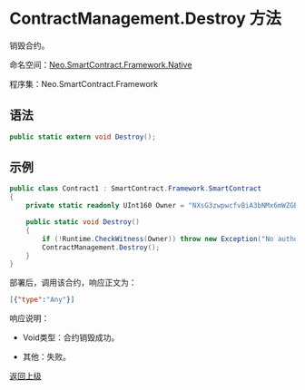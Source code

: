 # ContractManagement.Destroy 方法

销毁合约。

命名空间：[Neo.SmartContract.Framework.Native](../../native.md)

程序集：Neo.SmartContract.Framework

## 语法

```cs
public static extern void Destroy();
```

## 示例

```cs
public class Contract1 : SmartContract.Framework.SmartContract
{
    private static readonly UInt160 Owner = "NXsG3zwpwcfvBiA3bNMx6mWZGEro9ZqTqM".ToScriptHash();

    public static void Destroy()
    {
        if (!Runtime.CheckWitness(Owner)) throw new Exception("No authorization.");
        ContractManagement.Destroy();
    }
}
```

部署后，调用该合约，响应正文为：

```json
[{"type":"Any"}]
```

响应说明：

- Void类型：合约销毁成功。

- 其他：失败。

[返回上级](../ContractManagement.md)
